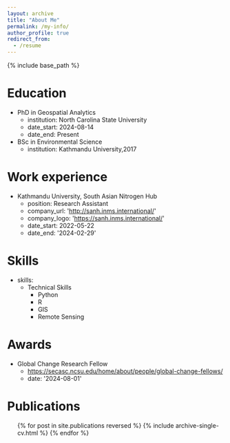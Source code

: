 ```yaml
---
layout: archive
title: "About Me"
permalink: /my-info/
author_profile: true
redirect_from:
  - /resume
---
```


{% include base_path %}

Education
======
* PhD in Geospatial Analytics
    * institution: North Carolina State University
    * date_start: 2024-08-14
    * date_end: Present
* BSc in Environmental Science
    * institution: Kathmandu University,2017

Work experience
======
* Kathmandu University, South Asian Nitrogen Hub
  * position: Research Assistant 
  * company_url: 'http://sanh.inms.international/'
  * company_logo: 'https://sanh.inms.international/'
  * date_start: 2022-05-22
  * date_end: '2024-02-29'
  
Skills
======
* skills:
  * Technical Skills
      * Python
      * R
      * GIS
      * Remote Sensing

Awards
======
* Global Change Research Fellow
  * https://secasc.ncsu.edu/home/about/people/global-change-fellows/
  * date: '2024-08-01'

Publications
======
  <ul>{% for post in site.publications reversed %}
    {% include archive-single-cv.html %}
  {% endfor %}</ul>
  
<!-- Talks
======
  <ul>{% for post in site.talks reversed %}
    {% include archive-single-talk-cv.html  %}
  {% endfor %}</ul>
  
Teaching
======
  <ul>{% for post in site.teaching reversed %}
    {% include archive-single-cv.html %}
  {% endfor %}</ul>
  
Service and leadership
======
* Currently signed in to 43 different slack teams -->
